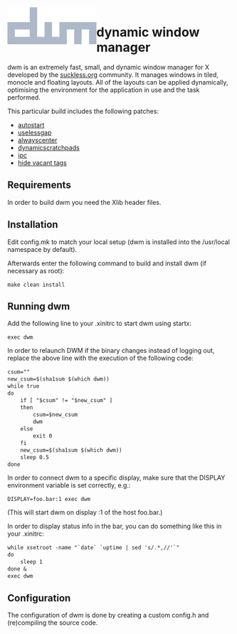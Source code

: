 <img align="left" src="https://github.com/hunsrus/dwm/blob/main/dwm.png" width="200px">

dynamic window manager
============================
dwm is an extremely fast, small, and dynamic window manager for X developed by the [suckless.org](https://suckless.org/) community. It manages windows in tiled, monocle and floating layouts. All of the layouts can be applied dynamically, optimising the environment for the application in use and the task performed.

This particular build includes the following patches:
- [autostart](https://dwm.suckless.org/patches/autostart/)
- [uselessgap](https://dwm.suckless.org/patches/uselessgap/)
- [alwayscenter](https://dwm.suckless.org/patches/alwayscenter/)
- [dynamicscratchpads](https://dwm.suckless.org/patches/dynamicscratchpads/)
- [ipc](https://dwm.suckless.org/patches/ipc/)
- [hide vacant tags](https://dwm.suckless.org/patches/hide_vacant_tags/)

Requirements
------------
In order to build dwm you need the Xlib header files.


Installation
------------
Edit config.mk to match your local setup (dwm is installed into
the /usr/local namespace by default).

Afterwards enter the following command to build and install dwm (if
necessary as root):

    make clean install


Running dwm
-----------
Add the following line to your .xinitrc to start dwm using startx:

    exec dwm

In order to relaunch DWM if the binary changes instead of logging out, replace the above line with the execution of the following code:

    csum=""
    new_csum=$(sha1sum $(which dwm))
    while true
    do
        if [ "$csum" != "$new_csum" ]
        then
            csum=$new_csum
            dwm
        else
            exit 0
        fi
        new_csum=$(sha1sum $(which dwm))
        sleep 0.5
    done

In order to connect dwm to a specific display, make sure that
the DISPLAY environment variable is set correctly, e.g.:

    DISPLAY=foo.bar:1 exec dwm

(This will start dwm on display :1 of the host foo.bar.)

In order to display status info in the bar, you can do something
like this in your .xinitrc:

    while xsetroot -name "`date` `uptime | sed 's/.*,//'`"
    do
    	sleep 1
    done &
    exec dwm


Configuration
-------------
The configuration of dwm is done by creating a custom config.h
and (re)compiling the source code.
